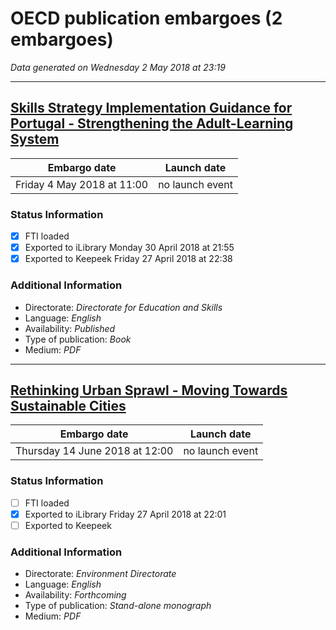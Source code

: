 # OECD publication embargoes (2 embargoes)

*Data generated on Wednesday 2 May 2018 at 23:19*

------

## [Skills Strategy Implementation Guidance for Portugal - Strengthening the Adult-Learning System](https://doi.org/10.1787/9789264298705-en)

Embargo date | Launch date
-------------|------------
Friday 4 May 2018 at 11:00 | no launch event

### Status Information
- [x] FTI loaded 
- [x] Exported to iLibrary Monday 30 April 2018 at 21:55
- [x] Exported to Keepeek Friday 27 April 2018 at 22:38

### Additional Information

* Directorate: *Directorate for Education and Skills*
* Language: *English*
* Availability: *Published*
* Type of publication: *Book*
* Medium: *PDF*

------

## [Rethinking Urban Sprawl - Moving Towards Sustainable Cities](https://doi.org/10.1787/9789264189881-en)

Embargo date | Launch date
-------------|------------
Thursday 14 June 2018 at 12:00 | no launch event

### Status Information
- [ ] FTI loaded
- [x] Exported to iLibrary Friday 27 April 2018 at 22:01
- [ ] Exported to Keepeek

### Additional Information

* Directorate: *Environment Directorate*
* Language: *English*
* Availability: *Forthcoming*
* Type of publication: *Stand-alone monograph*
* Medium: *PDF*